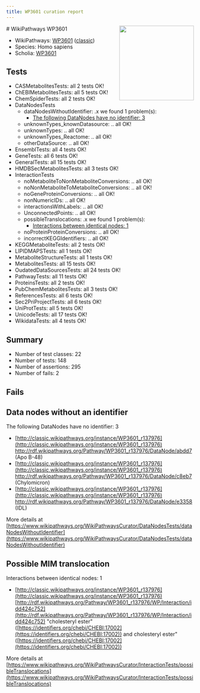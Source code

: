 ```yaml
---
title: WP3601 curation report
---
```


<img style="float: right; width: 200px" src="https://upload.wikimedia.org/wikipedia/commons/thumb/8/83/Wplogo_with_text_500.png/640px-Wplogo_with_text_500.png" />
# WikiPathways WP3601

* WikiPathways: [WP3601](https://wikipathways.org/pathways/WP3601) ([classic](https://classic.wikipathways.org/instance/WP3601))
* Species: Homo sapiens
* Scholia: [WP3601](https://scholia.toolforge.org/wikipathways/WP3601)
## Tests
* CASMetabolitesTests: all 2 tests OK!
* ChEBIMetabolitesTests: all 5 tests OK!
* ChemSpiderTests: all 2 tests OK!
* DataNodesTests
    * dataNodesWithoutIdentifier: .x we found 1 problem(s):
        * [The following DataNodes have no identifier: 3](#d2d32fa2)
    * unknownTypes_knownDatasource: .. all OK!
    * unknownTypes: .. all OK!
    * unknownTypes_Reactome: .. all OK!
    * otherDataSource: .. all OK!
* EnsemblTests: all 4 tests OK!
* GeneTests: all 6 tests OK!
* GeneralTests: all 15 tests OK!
* HMDBSecMetabolitesTests: all 3 tests OK!
* InteractionTests
    * noMetaboliteToNonMetaboliteConversions: .. all OK!
    * noNonMetaboliteToMetaboliteConversions: .. all OK!
    * noGeneProteinConversions: .. all OK!
    * nonNumericIDs: .. all OK!
    * interactionsWithLabels: .. all OK!
    * UnconnectedPoints: .. all OK!
    * possibleTranslocations: .x we found 1 problem(s):
        * [Interactions between identical nodes: 1](#1c118206)
    * noProteinProteinConversions: .. all OK!
    * incorrectKEGGIdentifiers: .. all OK!
* KEGGMetaboliteTests: all 2 tests OK!
* LIPIDMAPSTests: all 1 tests OK!
* MetaboliteStructureTests: all 1 tests OK!
* MetabolitesTests: all 15 tests OK!
* OudatedDataSourcesTests: all 24 tests OK!
* PathwayTests: all 11 tests OK!
* ProteinsTests: all 2 tests OK!
* PubChemMetabolitesTests: all 3 tests OK!
* ReferencesTests: all 6 tests OK!
* Sec2PriProjectTests: all 6 tests OK!
* UniProtTests: all 5 tests OK!
* UnicodeTests: all 17 tests OK!
* WikidataTests: all 4 tests OK!


## Summary

* Number of test classes: 22
* Number of tests: 148
* Number of assertions: 295
* Number of fails: 2

## Fails

<a name="d2d32fa2" />

## Data nodes without an identifier

The following DataNodes have no identifier: 3

* [http://classic.wikipathways.org/instance/WP3601_r137976](http://classic.wikipathways.org/instance/WP3601_r137976) http://rdf.wikipathways.org/Pathway/WP3601_r137976/DataNode/abdd7 (Apo B-48)
* [http://classic.wikipathways.org/instance/WP3601_r137976](http://classic.wikipathways.org/instance/WP3601_r137976) http://rdf.wikipathways.org/Pathway/WP3601_r137976/DataNode/c8eb7 (Chylomicron)
* [http://classic.wikipathways.org/instance/WP3601_r137976](http://classic.wikipathways.org/instance/WP3601_r137976) http://rdf.wikipathways.org/Pathway/WP3601_r137976/DataNode/e3358 (IDL)


More details at [https://www.wikipathways.org/WikiPathwaysCurator/DataNodesTests/dataNodesWithoutIdentifier](https://www.wikipathways.org/WikiPathwaysCurator/DataNodesTests/dataNodesWithoutIdentifier)

<a name="1c118206" />

## Possible MIM translocation

Interactions between identical nodes: 1

* [http://classic.wikipathways.org/instance/WP3601_r137976](http://classic.wikipathways.org/instance/WP3601_r137976) [http://rdf.wikipathways.org/Pathway/WP3601_r137976/WP/Interaction/idd424c752](http://rdf.wikipathways.org/Pathway/WP3601_r137976/WP/Interaction/idd424c752) "cholesteryl ester" ([https://identifiers.org/chebi/CHEBI:17002](https://identifiers.org/chebi/CHEBI:17002)) and 
cholesteryl ester" ([https://identifiers.org/chebi/CHEBI:17002](https://identifiers.org/chebi/CHEBI:17002))


More details at [https://www.wikipathways.org/WikiPathwaysCurator/InteractionTests/possibleTranslocations](https://www.wikipathways.org/WikiPathwaysCurator/InteractionTests/possibleTranslocations)

